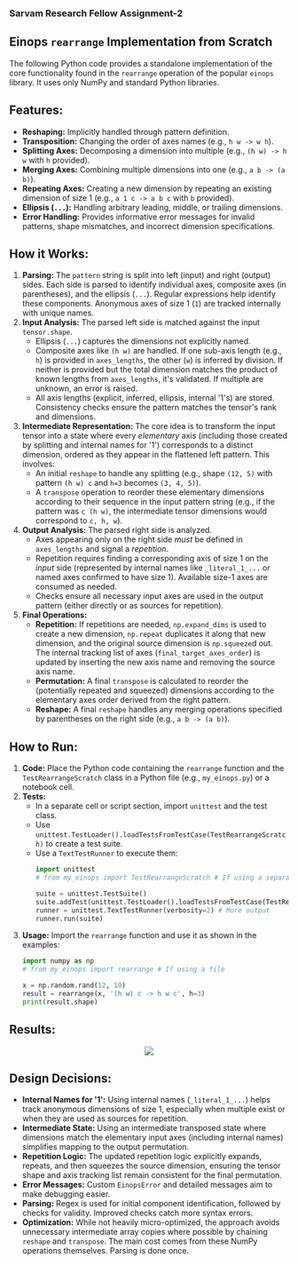 
### Sarvam Research Fellow Assignment-2

## Einops `rearrange` Implementation from Scratch

The following Python code provides a standalone implementation of the core functionality found in the `rearrange` operation of the popular `einops` library. It uses only NumPy and standard Python libraries.

## Features:

* **Reshaping:** Implicitly handled through pattern definition.
* **Transposition:** Changing the order of axes names (e.g., `h w -> w h`).
* **Splitting Axes:** Decomposing a dimension into multiple (e.g., `(h w) -> h w` with `h` provided).
* **Merging Axes:** Combining multiple dimensions into one (e.g., `a b -> (a b)`).
* **Repeating Axes:** Creating a new dimension by repeating an existing dimension of size 1 (e.g., `a 1 c -> a b c` with `b` provided).
* **Ellipsis (`...`):** Handling arbitrary leading, middle, or trailing dimensions.
* **Error Handling:** Provides informative error messages for invalid patterns, shape mismatches, and incorrect dimension specifications.

## How it Works:

1.  **Parsing:** The `pattern` string is split into left (input) and right (output) sides. Each side is parsed to identify individual axes, composite axes (in parentheses), and the ellipsis (`...`). Regular expressions help identify these components. Anonymous axes of size 1 (`1`) are tracked internally with unique names.
2.  **Input Analysis:** The parsed left side is matched against the input `tensor.shape`.
    * Ellipsis (`...`) captures the dimensions not explicitly named.
    * Composite axes like `(h w)` are handled. If one sub-axis length (e.g., `h`) is provided in `axes_lengths`, the other (`w`) is inferred by division. If neither is provided but the total dimension matches the product of known lengths from `axes_lengths`, it's validated. If multiple are unknown, an error is raised.
    * All axis lengths (explicit, inferred, ellipsis, internal '1's) are stored. Consistency checks ensure the pattern matches the tensor's rank and dimensions.
3.  **Intermediate Representation:** The core idea is to transform the input tensor into a state where every *elementary* axis (including those created by splitting and internal names for '1') corresponds to a distinct dimension, ordered as they appear in the flattened left pattern. This involves:
    * An initial `reshape` to handle any splitting (e.g., shape `(12, 5)` with pattern `(h w) c` and `h=3` becomes `(3, 4, 5)`).
    * A `transpose` operation to reorder these elementary dimensions according to their sequence in the input pattern string (e.g., if the pattern was `c (h w)`, the intermediate tensor dimensions would correspond to `c, h, w`).
4.  **Output Analysis:** The parsed right side is analyzed.
    * Axes appearing only on the right side *must* be defined in `axes_lengths` and signal a *repetition*.
    * Repetition requires finding a corresponding axis of size 1 on the *input* side (represented by internal names like `_literal_1_...` or named axes confirmed to have size 1). Available size-1 axes are consumed as needed.
    * Checks ensure all necessary input axes are used in the output pattern (either directly or as sources for repetition).
5.  **Final Operations:**
    * **Repetition:** If repetitions are needed, `np.expand_dims` is used to create a new dimension, `np.repeat` duplicates it along that new dimension, and the original source dimension is `np.squeeze`d out. The internal tracking list of axes (`final_target_axes_order`) is updated by inserting the new axis name and removing the source axis name.
    * **Permutation:** A final `transpose` is calculated to reorder the (potentially repeated and squeezed) dimensions according to the elementary axes order derived from the right pattern.
    * **Reshape:** A final `reshape` handles any merging operations specified by parentheses on the right side (e.g., `a b -> (a b)`).

## How to Run:

1.  **Code:** Place the Python code containing the `rearrange` function and the `TestRearrangeScratch` class in a Python file (e.g., `my_einops.py`) or a notebook cell.
2.  **Tests:**
    * In a separate cell or script section, import `unittest` and the test class.
    * Use `unittest.TestLoader().loadTestsFromTestCase(TestRearrangeScratch)` to create a test suite.
    * Use a `TextTestRunner` to execute them:
        ```python
        import unittest
        # from my_einops import TestRearrangeScratch # If using a separate file

        suite = unittest.TestSuite()
        suite.addTest(unittest.TestLoader().loadTestsFromTestCase(TestRearrangeScratch))
        runner = unittest.TextTestRunner(verbosity=2) # More output
        runner.run(suite)
        ```
3.  **Usage:** Import the `rearrange` function and use it as shown in the examples:
    ```python
    import numpy as np
    # from my_einops import rearrange # If using a file

    x = np.random.rand(12, 10)
    result = rearrange(x, '(h w) c -> h w c', h=3)
    print(result.shape)
    ```


## Results:
<p align="center">
  <img src=/workspaces/Sarvam-Research-Fellow-Assignment-2/results.png>
</p>


## Design Decisions:

* **Internal Names for '1':** Using internal names (`_literal_1_...`) helps track anonymous dimensions of size 1, especially when multiple exist or when they are used as sources for repetition.
* **Intermediate State:** Using an intermediate transposed state where dimensions match the elementary input axes (including internal names) simplifies mapping to the output permutation.
* **Repetition Logic:** The updated repetition logic explicitly expands, repeats, and then squeezes the source dimension, ensuring the tensor shape and axis tracking list remain consistent for the final permutation.
* **Error Messages:** Custom `EinopsError` and detailed messages aim to make debugging easier.
* **Parsing:** Regex is used for initial component identification, followed by checks for validity. Improved checks catch more syntax errors.
* **Optimization:** While not heavily micro-optimized, the approach avoids unnecessary intermediate array copies where possible by chaining `reshape` and `transpose`. The main cost comes from these NumPy operations themselves. Parsing is done once.
